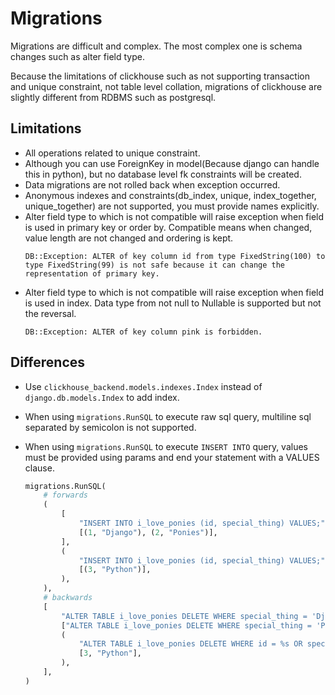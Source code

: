 Migrations
===

Migrations are difficult and complex. The most complex one is schema changes such as alter field type.

Because the limitations of clickhouse such as not supporting transaction and unique constraint, not table level collation, migrations of clickhouse are slightly different from RDBMS such as postgresql.

Limitations
---

- All operations related to unique constraint.
- Although you can use ForeignKey in model(Because django can handle this in python), but no database level fk constraints will be created.
- Data migrations are not rolled back when exception occurred.
- Anonymous indexes and constraints(db_index, unique, index_together, unique_together) are not supported, you must provide names explicitly.
- Alter field type to which is not compatible will raise exception when field is used in primary key or order by.
  Compatible means when changed, value length are not changed and ordering is kept.
  ```shell
  DB::Exception: ALTER of key column id from type FixedString(100) to type FixedString(99) is not safe because it can change the representation of primary key.
  ```
- Alter field type to which is not compatible will raise exception when field is used in index.
  Data type from not null to Nullable is supported but not the reversal.
  ```shell
  DB::Exception: ALTER of key column pink is forbidden.
  ```


Differences
---

- Use `clickhouse_backend.models.indexes.Index` instead of `django.db.models.Index` to add index.
- When using `migrations.RunSQL` to execute raw sql query, multiline sql separated by semicolon is not supported.
- When using `migrations.RunSQL` to execute `INSERT INTO` query, values must be provided using params and end your statement with a VALUES clause.

  ```python
  migrations.RunSQL(
      # forwards
      (
          [
              "INSERT INTO i_love_ponies (id, special_thing) VALUES;",
              [(1, "Django"), (2, "Ponies")],
          ],
          (
              "INSERT INTO i_love_ponies (id, special_thing) VALUES;",
              [(3, "Python")],
          ),
      ),
      # backwards
      [
          "ALTER TABLE i_love_ponies DELETE WHERE special_thing = 'Django';",
          ["ALTER TABLE i_love_ponies DELETE WHERE special_thing = 'Ponies';", None],
          (
              "ALTER TABLE i_love_ponies DELETE WHERE id = %s OR special_thing = %s;",
              [3, "Python"],
          ),
      ],
  )
  ```
